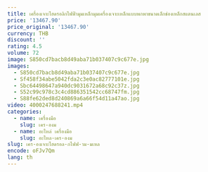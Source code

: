 ```yaml
---
title: เครื่องเจาะไฮดรอลิกไฟฟ้ามุมเหล็กมุมเครื่องเจาะเหล็กแบบพกพาขนาดเล็กช่องเหล็กสแตนเลส
price: '13467.90'
price_original: '13467.90'
currency: THB
discount: ''
rating: 4.5
volume: 72
image: S850cd7bacb8d49aba71b037407c9c677e.jpg
images:
  - S850cd7bacb8d49aba71b037407c9c677e.jpg
  - Sf458f34abe5042fda2c3e0ac82777101e.jpg
  - Sbc64498647a940dc9031672a68c92c37z.jpg
  - S52c99c978c3c4cd886351542cc68747fm.jpg
  - S88fe62ded8d240869a6a66f54d11a47ao.jpg
video: 4000247688241.mp4
categories:
  - name: เครื่องมือ
    slug: เคร-องม
  - name: อะไหล่ เครื่องมือ
    slug: อะไหล-เคร-องม
slug: เคร-องเจาะไฮดรอล-กไฟฟ-าม-มเหล
encode: oFJv7Qm
lang: th
---
```

  